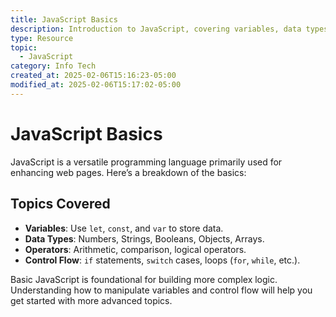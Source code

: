 ```yaml
---
title: JavaScript Basics
description: Introduction to JavaScript, covering variables, data types, and basic syntax.
type: Resource
topic:
  - JavaScript
category: Info Tech
created_at: 2025-02-06T15:16:23-05:00
modified_at: 2025-02-06T15:17:02-05:00
---
```


# JavaScript Basics

JavaScript is a versatile programming language primarily used for enhancing web pages. Here’s a breakdown of the basics:

## Topics Covered

- **Variables**: Use `let`, `const`, and `var` to store data.
- **Data Types**: Numbers, Strings, Booleans, Objects, Arrays.
- **Operators**: Arithmetic, comparison, logical operators.
- **Control Flow**: `if` statements, `switch` cases, loops (`for`, `while`, etc.).

Basic JavaScript is foundational for building more complex logic. Understanding how to manipulate variables and control flow will help you get started with more advanced topics.
